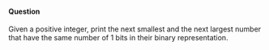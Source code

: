 #### Question

Given a positive integer, print the next smallest and the next largest number that have the same number of 1 bits in their binary representation.
